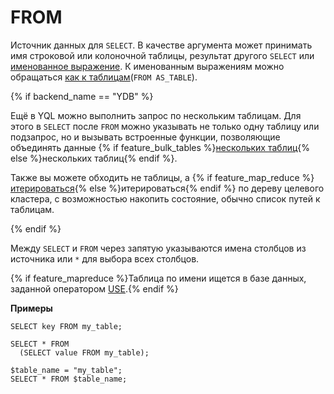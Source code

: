 # FROM

Источник данных для `SELECT`. В качестве аргумента может принимать имя строковой или колоночной таблицы, результат другого `SELECT` или [именованное выражение](../expressions.md#named-nodes). К именованным выражениям можно обращаться [как к таблицам](from_as_table.md)(`FROM AS_TABLE`).

{% if backend_name == "YDB" %}

Ещё в YQL можно выполнить запрос по нескольким таблицам. Для этого в `SELECT` после `FROM` можно указывать не только одну таблицу или подзапрос, но и вызывать встроенные функции, позволяющие объединять данные {% if feature_bulk_tables %}[нескольких таблиц](./concat.md){% else %}нескольких таблиц{% endif %}.

Также вы можете обходить не таблицы, а {% if feature_map_reduce %}[итерироваться](./walk_folders.md){% else %}итерироваться{% endif %} по дереву целевого кластера, с возможностью накопить состояние, обычно список путей к таблицам.

{% endif %}

Между `SELECT` и `FROM` через запятую указываются имена столбцов из источника или `*` для выбора всех столбцов.

{% if feature_mapreduce %}Таблица по имени ищется в базе данных, заданной оператором [USE](../use.md).{% endif %}

**Примеры**

``` yql
SELECT key FROM my_table;
```

``` yql
SELECT * FROM
  (SELECT value FROM my_table);
```

``` yql
$table_name = "my_table";
SELECT * FROM $table_name;
```
